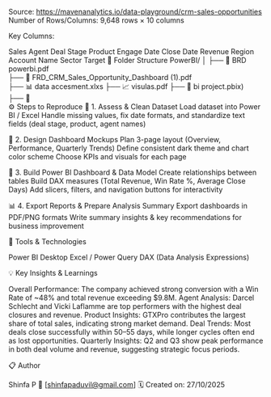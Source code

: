 Source: https://mavenanalytics.io/data-playground/crm-sales-opportunities 
Number of Rows/Columns: 9,648 rows × 10 columns

Key Columns:

Sales Agent
Deal Stage
Product
Engage Date
Close Date
Revenue
Region
Account Name
Sector
Target
🧱 Folder Structure
PowerBI/
│
├── 📄 BRD powerbi.pdf         
├── 📄 FRD_CRM_Sales_Opportunity_Dashboard (1).pdf               
├── 📊  data accesment.xlxs
├── 📈 visulas.pdf 
├── 🧮 bi project.pbix)  
├── 📑  
⚙️ Steps to Reproduce
🧹 1. Assess & Clean Dataset
Load dataset into Power BI / Excel
Handle missing values, fix date formats, and standardize text fields (deal stage, product, agent names)


🎨 2. Design Dashboard Mockups
Plan 3-page layout (Overview, Performance, Quarterly Trends)
Define consistent dark theme and chart color scheme
Choose KPIs and visuals for each page


🧮 3. Build Power BI Dashboard & Data Model
Create relationships between tables
Build DAX measures (Total Revenue, Win Rate %, Average Close Days)
Add slicers, filters, and navigation buttons for interactivity


📊 4. Export Reports & Prepare Analysis Summary
Export dashboards in PDF/PNG formats
Write summary insights & key recommendations for business improvement


🧠 Tools & Technologies

Power BI Desktop
Excel / Power Query
DAX (Data Analysis Expressions)

💡 Key Insights & Learnings

Overall Performance: The company achieved strong conversion with a Win Rate of ~48% and total revenue exceeding $9.8M.
Agent Analysis: Darcel Schlecht and Vicki Laflamme are top performers with the highest deal closures and revenue.
Product Insights: GTXPro contributes the largest share of total sales, indicating strong market demand.
Deal Trends: Most deals close successfully within 50–55 days, while longer cycles often end as lost opportunities.
Quarterly Insights: Q2 and Q3 show peak performance in both deal volume and revenue, suggesting strategic focus periods.

📋 Author

Shinfa P 📧 [shinfapaduvil@gmail.com] 🗓️ Created on: 27/10/2025
